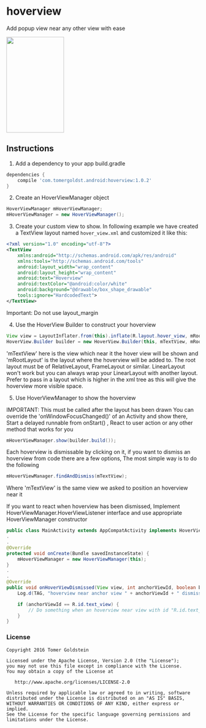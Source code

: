 # hoverview
Add popup view near any other view with ease

<img src="https://user-images.githubusercontent.com/19874536/28502138-7ba69d70-6ff4-11e7-8649-a7f8739ddec5.gif" width="150" height="250"/>

## Instructions

1. Add a dependency to your app build.gradle
```groovy
dependencies {
    compile 'com.tomergoldst.android:hoverview:1.0.2'
}
```

2. Create an HoverViewManager object
```java
HoverViewManager mHoverViewManager;
mHoverViewManager = new HoverViewManager();
```

3. Create your custom view to show. In following example we have created a TextView layout named `hover_view.xml` and customized it like this:
```xml
<?xml version="1.0" encoding="utf-8"?>
<TextView
    xmlns:android="http://schemas.android.com/apk/res/android"
    xmlns:tools="http://schemas.android.com/tools"
    android:layout_width="wrap_content"
    android:layout_height="wrap_content"
    android:text="Hoverview"
    android:textColor="@android:color/white"
    android:background="@drawable/box_shape_drawable"
    tools:ignore="HardcodedText">
</TextView>
```
Important: Do not use layout_margin
  
4. Use the HoverView Builder to construct your hoverview
```java
View view = LayoutInflater.from(this).inflate(R.layout.hover_view, mRootLayout, false);
HoverView.Builder builder = new HoverView.Builder(this, mTextView, mRootLayout, view, HoverView.POSITION_ABOVE);
```
'mTextView' here is the view which near it the hover view will be shown and 'mRootLayout' is the layout where the hoverview will be added to.
The root layout must be of RelativeLayout, FrameLayout or similar. LinearLayout won't work but you can always wrap your LinearLayout
with another layout. Prefer to pass in a layout which is higher in the xml tree as this will give the
hoverview more visible space.

5. Use HoverViewManager to show the hoverview

IMPORTANT: This must be called after the layout has been drawn
You can override the 'onWindowFocusChanged()' of an Activity and show there, Start a delayed runnable from onStart() , React to user action or any other method that works for you
```java
mHoverViewManager.show(builder.build());
```

Each hoverview is dismissable by clicking on it, if you want to dismiss an hoverview from code there are a few options, The most simple way is to do the following
```java
mHoverViewManager.findAndDismiss(mTextView);
```
Where 'mTextView' is the same view we asked to position an hoverview near it

If you want to react when hoverview has been dismissed, Implement HoverViewManager.HoverViewListener interface and use appropriate HoverViewManager constructor
```java
public class MainActivity extends AppCompatActivity implements HoverViewManager.HoverViewListener
.
.
@Override
protected void onCreate(Bundle savedInstanceState) {
    mHoverViewManager = new HoverViewManager(this);
}
.
.
@Override
public void onHoverViewDismissed(View view, int anchorViewId, boolean byUser) {
    Log.d(TAG, "hoverview near anchor view " + anchorViewId + " dismissed");

    if (anchorViewId == R.id.text_view) {
        // Do something when an hoverview near view with id "R.id.text_view" has been dismissed
    }
}
```

### License
```
Copyright 2016 Tomer Goldstein

Licensed under the Apache License, Version 2.0 (the "License");
you may not use this file except in compliance with the License.
You may obtain a copy of the License at

   http://www.apache.org/licenses/LICENSE-2.0

Unless required by applicable law or agreed to in writing, software
distributed under the License is distributed on an "AS IS" BASIS,
WITHOUT WARRANTIES OR CONDITIONS OF ANY KIND, either express or implied.
See the License for the specific language governing permissions and
limitations under the License.
```  
